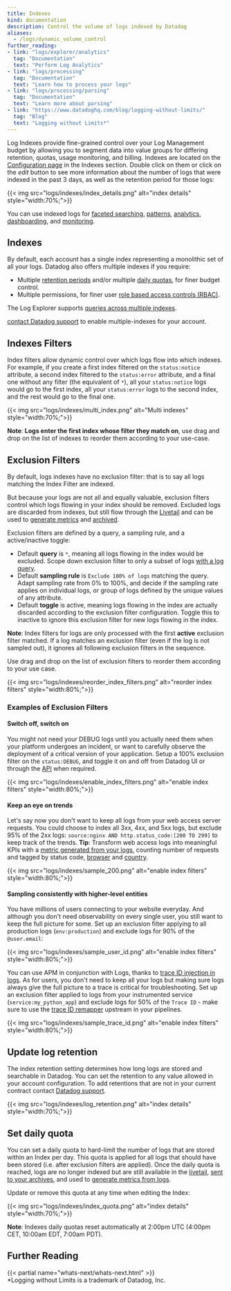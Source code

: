 ```yaml
---
title: Indexes
kind: documentation
description: Control the volume of logs indexed by Datadog
aliases:
  - /logs/dynamic_volume_control
further_reading:
- link: "logs/explorer/analytics"
  tag: "Documentation"
  text: "Perform Log Analytics"
- link: "logs/processing"
  tag: "Documentation"
  text: "Learn how to process your logs"
- link: "logs/processing/parsing"
  tag: "Documentation"
  text: "Learn more about parsing"
- link: "https://www.datadoghq.com/blog/logging-without-limits/"
  tag: "Blog"
  text: "Logging without Limits*"
---
```


Log Indexes provide fine-grained control over your Log Management budget by allowing you to segment data into value groups for differing retention, quotas, usage monitoring, and billing. Indexes are located on the [Configuration page][1] in the Indexes section. Double click on them or click on the *edit* button to see more information about the number of logs that were indexed in the past 3 days, as well as the retention period for those logs:

{{< img src="logs/indexes/index_details.png" alt="index details"  style="width:70%;">}}

You can use indexed logs for [faceted searching][2], [patterns][3], [analytics][4], [dashboarding][5], and [monitoring][6].

## Indexes

By default, each account has a single index representing a monolithic set of all your logs. Datadog also offers multiple indexes if you require:

* Multiple [retention periods](#update-retention) and/or multiple [daily quotas](#set-daily-quota), for finer budget control.
* Multiple permissions, for finer user [role based access controls (RBAC)][7].

The Log Explorer supports [queries across multiple indexes][8].

<div class="alert alert-info">
<a href="/help">contact Datadog support</a> to enable multiple-indexes for your account.
</div>

## Indexes Filters

Index filters allow dynamic control over which logs flow into which indexes.  For example, if you create a first index filtered on the `status:notice` attribute, a second index filtered to the `status:error` attribute, and a final one without any filter (the equivalent of `*`), all your `status:notice` logs would go to the first index, all your `status:error` logs to the second index, and the rest would go to the final one.

{{< img src="logs/indexes/multi_index.png" alt="Multi indexes"  style="width:70%;">}}

**Note**: **Logs enter the first index whose filter they match on**, use drag and drop on the list of indexes to reorder them according to your use-case.

## Exclusion Filters

By default, logs indexes have no exclusion filter: that is to say all logs matching the Index Filter are indexed.

But because your logs are not all and equally valuable, exclusion filters control which logs flowing in your index should be removed. Excluded logs are discarded from indexes, but still flow through the [Livetail][9] and can be used to [generate metrics][10] and [archived][11].

Exclusion filters are defined by a query, a sampling rule, and a active/inactive toggle:

* Default **query** is `*`, meaning all logs flowing in the index would be excluded. Scope down exclusion filter to only a subset of logs [with a log query][12].
* Default **sampling rule** is `Exclude 100% of logs` matching the query. Adapt sampling rate from 0% to 100%, and decide if the sampling rate applies on individual logs, or group of logs defined by the unique values of any attribute.
* Default **toggle** is active, meaning logs flowing in the index are actually discarded according to the exclusion filter configuration. Toggle this to inactive to ignore this exclusion filter for new logs flowing in the index.

**Note**: Index filters for logs are only processed with the first **active** exclusion filter matched. If a log matches an exclusion filter (even if the log is not sampled out), it ignores all following exclusion filters in the sequence.

Use drag and drop on the list of exclusion filters to reorder them according to your use case.

{{< img src="logs/indexes/reorder_index_filters.png" alt="reorder index filters"  style="width:80%;">}}

### Examples of Exclusion Filters

#### Switch off, switch on

You might not need your DEBUG logs until you actually need them when your platform undergoes an incident, or want to carefully observe the deployment of a critical version of your application. Setup a 100% exclusion filter on the `status:DEBUG`, and toggle it on and off from Datadog UI or through the [API][13] when required.

{{< img src="logs/indexes/enable_index_filters.png" alt="enable index filters"  style="width:80%;">}}

#### Keep an eye on trends

Let's say now you don't want to keep all logs from your web access server requests. You could choose to index all 3xx, 4xx, and 5xx logs, but exclude 95% of the 2xx logs: `source:nginx AND http.status_code:[200 TO 299]` to keep track of the trends.
**Tip**: Transform web access logs into meaningful KPIs with a [metric generated from your logs][11], counting number of requests and tagged by status code, [browser][14] and [country][15].

{{< img src="logs/indexes/sample_200.png" alt="enable index filters"  style="width:80%;">}}

#### Sampling consistently with higher-level entities

You have millions of users connecting to your website everyday. And although you don't need observability on every single user, you still want to keep the full picture for some. Set up an exclusion filter applying to all production logs (`env:production`) and exclude logs for 90% of the `@user.email`:

{{< img src="logs/indexes/sample_user_id.png" alt="enable index filters"  style="width:80%;">}}

You can use APM in conjunction with Logs, thanks to [trace ID injection in logs][16]. As for users, you don't need to keep all your logs but making sure logs always give the full picture to a trace is critical for troubleshooting.
Set up an exclusion filter applied to logs from your instrumented service (`service:my_python_app`) and exclude logs for 50% of the `Trace ID` - make sure to use the [trace ID remapper][17] upstream in your pipelines.

{{< img src="logs/indexes/sample_trace_id.png" alt="enable index filters"  style="width:80%;">}}

## Update log retention

The index retention setting determines how long logs are stored and searchable in Datadog. You can set the retention to any value allowed in your account configuration.
To add retentions that are not in your current contract contact [Datadog support][18].

{{< img src="logs/indexes/log_retention.png" alt="index details"  style="width:70%;">}}

## Set daily quota

You can set a daily quota to hard-limit the number of logs that are stored within an Index per day. This quota is applied for all logs that should have been stored (i.e. after exclusion filters are applied).
Once the daily quota is reached, logs are no longer indexed but are still available in the [livetail][19], [sent to your archives][20], and used to [generate metrics from logs][21].

Update or remove this quota at any time when editing the Index:

{{< img src="logs/indexes/index_quota.png" alt="index details"  style="width:70%;">}}

**Note**: Indexes daily quotas reset automatically at 2:00pm UTC (4:00pm CET, 10:00am EDT, 7:00am PDT).

## Further Reading

{{< partial name="whats-next/whats-next.html" >}}
<br>
*Logging without Limits is a trademark of Datadog, Inc.

[1]: /logs/indexes
[2]: /logs/explorer/#visualization
[3]: /logs/explorer/patterns
[4]: /logs/explorer/analytics
[5]: /logs/explorer/analytics/#dashboard
[6]: /monitors/monitor_types/log
[7]: /account_management/rbac
[8]: /logs/explorer/facets/#the-index-facet
[9]: /logs/live_tail
[10]: /logs/archives
[11]: /logs/logs_to_metrics
[12]: /logs/explorer/search/
[13]: /api/?lang=bash#update-an-index
[14]: /logs/processing/processors/?tab=ui#user-agent-parser
[15]: /logs/processing/processors/?tab=ui#geoip-parser
[16]: /tracing/connect_logs_and_traces/
[17]: /logs/processing/processors/?tab=ui#trace-remapper
[18]: /help
[19]: /logs/live_tail/#overview
[20]: /logs/archives/
[21]: /logs/logs_to_metrics/
